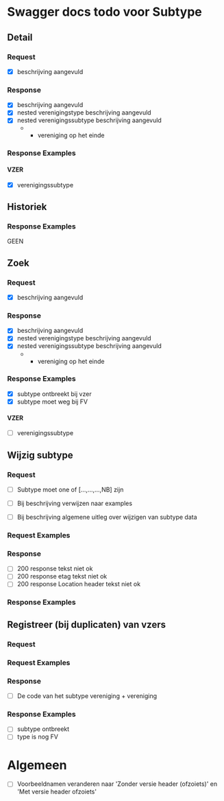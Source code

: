# Swagger docs todo voor Subtype

## Detail

### Request
- [x] beschrijving aangevuld
### Response
- [x] beschrijving aangevuld
- [x] nested verenigingstype beschrijving aangevuld
- [x] nested verenigingssubtype beschrijving aangevuld
  - + vereniging op het einde
### Response Examples

#### VZER

- [x] verenigingssubtype

## Historiek

### Response Examples
GEEN

## Zoek

### Request
- [x] beschrijving aangevuld
### Response
- [x] beschrijving aangevuld
- [x] nested verenigingstype beschrijving aangevuld
- [x] nested verenigingssubtype beschrijving aangevuld
  - + vereniging op het einde
### Response Examples
- [x] subtype ontbreekt bij vzer
- [x] subtype moet weg bij FV 
#### VZER

- [ ] verenigingssubtype

## Wijzig subtype

### Request
- [ ] Subtype moet one of [...,...,...,NB] zijn

- [ ] Bij beschrijving verwijzen naar examples

- [ ] Bij beschrijving algemene uitleg over wijzigen van subtype data

### Request Examples
### Response
- [ ] 200 response tekst niet ok
- [ ] 200 response etag tekst niet ok
- [ ] 200 response Location header tekst niet ok
### Response Examples

## Registreer (bij duplicaten) van vzers

### Request

### Request Examples
### Response
- [ ] De code van het subtype vereniging + vereniging
### Response Examples
- [ ] subtype ontbreekt
- [ ] type is nog FV

# Algemeen
- [ ] Voorbeeldnamen veranderen naar 'Zonder versie header (ofzoiets)' en 'Met versie header ofzoiets'
